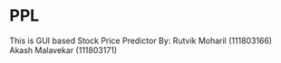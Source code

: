 # PPL

This is GUI based Stock Price Predictor By: Rutvik Moharil (111803166) Akash Malavekar (111803171)

